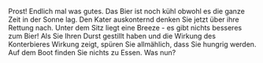 Prost! Endlich mal was gutes. Das Bier ist noch kühl
obwohl es die ganze Zeit in der Sonne lag.
Den Kater auskonternd denken Sie jetzt über ihre Rettung nach.
Unter dem Sitz liegt eine Breeze - es gibt nichts besseres zum Bier!
Als Sie Ihren Durst gestillt haben und die Wirkung des Konterbieres 
Wirkung zeigt, spüren Sie allmählich, dass Sie hungrig werden. Auf dem
Boot finden Sie nichts zu Essen. Was nun?
